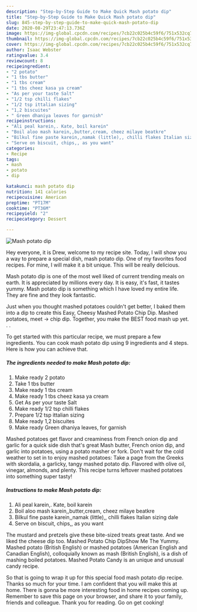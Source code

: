```yaml
---
description: "Step-by-Step Guide to Make Quick Mash potato dip"
title: "Step-by-Step Guide to Make Quick Mash potato dip"
slug: 845-step-by-step-guide-to-make-quick-mash-potato-dip
date: 2020-08-29T23:47:13.736Z
image: https://img-global.cpcdn.com/recipes/7cb22c025b4c59f6/751x532cq70/mash-potato-dip-recipe-main-photo.jpg
thumbnail: https://img-global.cpcdn.com/recipes/7cb22c025b4c59f6/751x532cq70/mash-potato-dip-recipe-main-photo.jpg
cover: https://img-global.cpcdn.com/recipes/7cb22c025b4c59f6/751x532cq70/mash-potato-dip-recipe-main-photo.jpg
author: Isaac Webster
ratingvalue: 3.4
reviewcount: 8
recipeingredient:
- "2 potato"
- "1 tbs butter"
- "1 tbs cream"
- "1 tbs cheez kasa ya cream"
- "As per your taste Salt"
- "1/2 tsp chilli flakes"
- "1/2 tsp ittalian sizing"
- "1,2 biscuites"
- " Green dhaniya leaves for garnish"
recipeinstructions:
- "Ali peal karein,. Kate, boil karein"
- "Boil aloo mash karein,,butter,cream, cheez milaye beatkre"
- "Bilkul fine paste karein,,namak (little),, chilli flakes Italian sizing dale"
- "Serve on biscuit, chips,, as you want"
categories:
- Recipe
tags:
- mash
- potato
- dip

katakunci: mash potato dip 
nutrition: 141 calories
recipecuisine: American
preptime: "PT17M"
cooktime: "PT36M"
recipeyield: "2"
recipecategory: Dessert

---
```



![Mash potato dip](https://img-global.cpcdn.com/recipes/7cb22c025b4c59f6/751x532cq70/mash-potato-dip-recipe-main-photo.jpg)

Hey everyone, it is Drew, welcome to my recipe site. Today, I will show you a way to prepare a special dish, mash potato dip. One of my favorites food recipes. For mine, I will make it a bit unique. This will be really delicious.

Mash potato dip is one of the most well liked of current trending meals on earth. It is appreciated by millions every day. It is easy, it's fast, it tastes yummy. Mash potato dip is something which I have loved my entire life. They are fine and they look fantastic.

Just when you thought mashed potatoes couldn&#39;t get better, I baked them into a dip to create this Easy, Cheesy Mashed Potato Chip Dip. Mashed potatoes, meet -&gt; chip dip. Together, you make the BEST food mash up yet. . .


To get started with this particular recipe, we must prepare a few ingredients. You can cook mash potato dip using 9 ingredients and 4 steps. Here is how you can achieve that.

<!--inarticleads1-->

##### The ingredients needed to make Mash potato dip:

1. Make ready 2 potato
1. Take 1 tbs butter
1. Make ready 1 tbs cream
1. Make ready 1 tbs cheez kasa ya cream
1. Get As per your taste Salt
1. Make ready 1/2 tsp chilli flakes
1. Prepare 1/2 tsp ittalian sizing
1. Make ready 1,2 biscuites
1. Make ready  Green dhaniya leaves, for garnish


Mashed potatoes get flavor and creaminess from French onion dip and garlic for a quick side dish that&#39;s great Mash butter, French onion dip, and garlic into potatoes, using a potato masher or fork. Don&#39;t wait for the cold weather to set in to enjoy mashed potatoes: Take a page from the Greeks with skordalia, a garlicky, tangy mashed potato dip. Flavored with olive oil, vinegar, almonds, and plenty. This recipe turns leftover mashed potatoes into something super tasty! 

<!--inarticleads2-->

##### Instructions to make Mash potato dip:

1. Ali peal karein,. Kate, boil karein
1. Boil aloo mash karein,,butter,cream, cheez milaye beatkre
1. Bilkul fine paste karein,,namak (little),, chilli flakes Italian sizing dale
1. Serve on biscuit, chips,, as you want


The mustard and pretzels give these bite-sized treats great taste. And we liked the cheese dip too. Mashed Potato Chip DipShow Me The Yummy. Mashed potato (British English) or mashed potatoes (American English and Canadian English), colloquially known as mash (British English), is a dish of mashing boiled potatoes. Mashed Potato Candy is an unique and unusual candy recipe. 

So that is going to wrap it up for this special food mash potato dip recipe. Thanks so much for your time. I am confident that you will make this at home. There is gonna be more interesting food in home recipes coming up. Remember to save this page on your browser, and share it to your family, friends and colleague. Thank you for reading. Go on get cooking!
